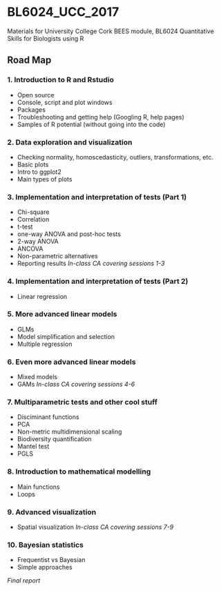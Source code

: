 # BL6024_UCC_2017
Materials for University College Cork BEES module, BL6024 Quantitative Skills for Biologists using R

## Road Map

### 1.	Introduction to R and Rstudio  
* Open source  
* Console, script and plot windows  
* Packages  
* Troubleshooting and getting help (Googling R, help pages)  
* Samples of R potential (without going into the code)  

### 2.	Data exploration and visualization  
* Checking normality, homoscedasticity, outliers, transformations, etc.  
* Basic plots  
* Intro to ggplot2  
* Main types of plots  

### 3.	Implementation and interpretation of tests (Part 1)
* Chi-square
* Correlation
* t-test
* one-way ANOVA and post-hoc tests
* 2-way ANOVA
* ANCOVA
* Non-parametric alternatives
* Reporting results
*In-class CA covering sessions 1-3*

###  4.	Implementation and interpretation of tests (Part 2)
* Linear regression

### 5.	More advanced linear models
* GLMs
* Model simplification and selection
* Multiple regression

### 6.	Even more advanced linear models
* Mixed models
* GAMs
*In-class CA covering sessions 4-6*

### 7.	Multiparametric tests and other cool stuff
* Disciminant functions
* PCA
* Non-metric multidimensional scaling
* Biodiversity quantification
* Mantel test
* PGLS

### 8.	Introduction to mathematical modelling
* Main functions
* Loops

### 9.	Advanced visualization
* Spatial visualization
*In-class CA covering sessions 7-9*

### 10.	Bayesian statistics
* Frequentist vs Bayesian
* Simple approaches

*Final report*
